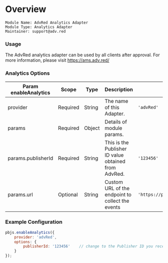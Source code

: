 # Overview
```
Module Name: AdvRed Analytics Adapter
Module Type: Analytics Adapter
Maintainer: support@adv.red
```

### Usage

The AdvRed analytics adapter can be used by all clients after approval. For more information,
please visit <https://ams.adv.red/>

### Analytics Options
| Param enableAnalytics | Scope    | Type   | Description                                          | Example                                |
|-----------------------|----------|--------|------------------------------------------------------|----------------------------------------|
| provider              | Required | String | The name of this Adapter.                            | `'advRed'`                             |
| params                | Required | Object | Details of module params.                            |                                        |
| params.publisherId    | Required | String | This is the Publisher ID value obtained from AdvRed. | `'123456'`                             |
| params.url            | Optional | String | Custom URL of the endpoint to collect the events     | `'https://pub1.api.adv.red/api/event'` |

### Example Configuration

```javascript
pbjs.enableAnalytics({
    provider: 'advRed',
    options: {
        publisherId: '123456'    // change to the Publisher ID you received from AdvRed
    }
});
```
